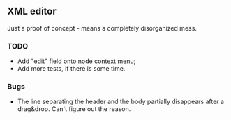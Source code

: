 ## XML editor

Just a proof of concept - means a completely disorganized mess.



### TODO
* Add "edit" field onto node context menu;
* Add more tests, if there is some time.


### Bugs
* The line separating the header and the body partially disappears after a drag&drop. Can't figure out the reason.
